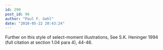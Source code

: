 ```yaml
---
id: 290
post_id: 96
author: "Paul F. Gehl"
date: "2010-05-22 20:43:24"
---
```

Further on this style of select-moment illustrations, See S.K. Heninger 1994 (full citation at section 1.04 para 4), 44-46.
